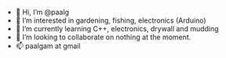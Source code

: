 - 👋 Hi, I’m @paalg
- 👀 I’m interested in gardening, fishing, electronics (Arduino)
- 🌱 I’m currently learning C++, electronics, drywall and mudding
- 💞️ I’m looking to collaborate on nothing at the moment.
- 📫 paalgam at gmail 
